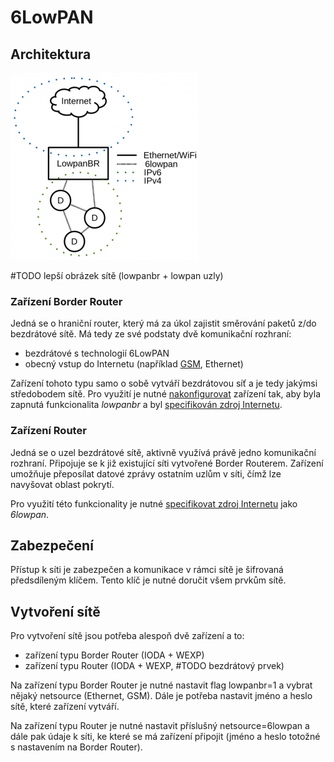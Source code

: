 # 6LowPAN

## Architektura



![](../../.gitbook/assets/image%20%286%29.png)

\#TODO lepší obrázek sítě \(lowpanbr + lowpan uzly\)

### Zařízení Border Router

Jedná se o hraniční router, který má za úkol zajistit směrování paketů z/do bezdrátové sítě. Má tedy ze své podstaty dvě komunikační rozhraní:

* bezdrátové s technologií 6LowPAN
* obecný vstup do Internetu \(například [GSM](gsm.md), Ethernet\)

Zařízení tohoto typu samo o sobě vytváří bezdrátovou síť a je tedy jakýmsi středobodem sítě. Pro využití je nutné [nakonfigurovat](../sprava-zarizeni/konfigurace-zarizeni.md) zařízení tak, aby byla zapnutá funkcionalita _lowpanbr_ a byl [specifikován zdroj Internetu](specifikace-zdroje-internetu.md).

### Zařízení Router

Jedná se o uzel bezdrátové sítě, aktivně využívá právě jedno komunikační rozhraní. Připojuje se k již existující síti vytvořené Border Routerem. Zařízení umožňuje přeposílat datové zprávy ostatním uzlům v síti, čímž lze navyšovat oblast pokrytí. 

Pro využití této funkcionality je nutné [specifikovat zdroj Internetu](specifikace-zdroje-internetu.md) jako _6lowpan_.

## Zabezpečení

Přístup k síti je zabezpečen a komunikace v rámci sítě je šifrovaná předsdíleným klíčem. Tento klíč je nutné doručit všem prvkům sítě.

## Vytvoření sítě

Pro vytvoření sítě jsou potřeba alespoň dvě zařízení a to:

* zařízení typu Border Router \(IODA + WEXP\)
* zařízení typu Router \(IODA + WEXP, \#TODO bezdrátový prvek\)

Na zařízení typu Border Router je nutné nastavit flag lowpanbr=1 a vybrat nějaký netsource \(Ethernet, GSM\). Dále je potřeba nastavit jméno a heslo sítě, které zařízení vytváří.

Na zařízení typu Router je nutné nastavit příslušný netsource=6lowpan a dále pak údaje k síti, ke které se má zařízení připojit \(jméno a heslo totožné s nastavením na Border Router\).

